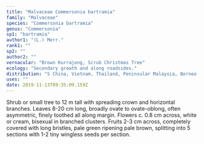 ```yaml
---
title: "Malvaceae Commersonia bartramia"
family: "Malvaceae"
species: "Commersonia bartramia"
genus: "Commersonia"
sp1: "bartramia"
author1: "(L.) Merr."
rank1: ""
sp2: ""
author2: ""
vernacular: "Brown Kurrajong, Scrub Christmas Tree"
ecology: "Secondary growth and along roadsides."
distribution: "S China, Vietnam, Thailand, Peninsular Malaysia, Borneo, Philippines, Indonesia to New Guinea, Solomon Is and N Australia."
uses: ""
date: 2019-11-13T09:35:09.159Z
---
```

Shrub or small tree to 12 m tall with spreading crown and horizontal branches. Leaves 8-20 cm long, broadly ovate to ovate-oblong, often asymmetric, finely toothed all along margin. Flowers c. 0.8 cm across, white or cream, bisexual in branched clusters. Fruits 2-3 cm across, completely covered with long bristles, pale green ripening pale brown, splitting into 5 sections with 1-2 tiny wingless seeds per section.